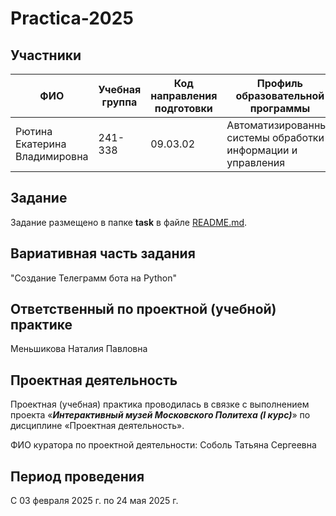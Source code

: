 # Practica-2025

## Участники

| ФИО                          | Учебная группа | Код направления подготовки | Профиль образовательной программы                            |
| ---------------------------- | -------------- | -------------------------- | ------------------------------------------------------------ |
| Рютина Екатерина Владимировна | 241-338        | 09.03.02                   | Автоматизированные системы обработки информации и управления |

## Задание

Задание размещено в папке **task** в файле [README.md](task/README.md).

## Вариативная часть задания

"Создание Телеграмм бота на Python"

## Ответственный по проектной (учебной) практике

Меньшикова Наталия Павловна

## Проектная деятельность

Проектная (учебная) практика проводилась в связке с выполнением проекта «**_Интерактивный музей Московского Политеха (I курс)_**» по дисциплине «Проектная деятельность».

ФИО куратора по проектной деятельности: Соболь Татьяна Сергеевна

## Период проведения

С 03 февраля 2025 г. по 24 мая 2025 г.
